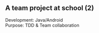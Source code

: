 ## A team project at school (2)

Development: Java/Android <br />
Purpose: TDD & Team collaboration

